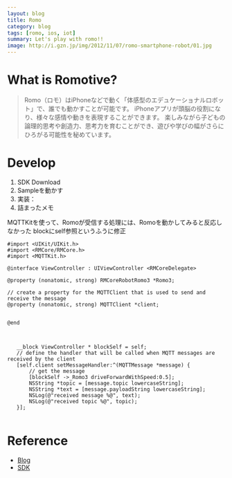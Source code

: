 ```yaml
---
layout: blog
title: Romo
category: blog
tags: [romo, ios, iot]
summary: Let's play with romo!!
image: http://i.gzn.jp/img/2012/11/07/romo-smartphone-robot/01.jpg
---
```


# What is Romotive?

> Romo（ロモ）はiPhoneなどで動く「体感型のエデュケーショナルロボット」で、誰でも動かすことが可能です。
iPhoneアプリが頭脳の役割になり、様々な感情や動きを表現することができます。
楽しみながら子どもの論理的思考や創造力、思考力を育むことができ、遊びや学びの幅がさらにひろがる可能性を秘めています。

# Develop

1. SDK Download
2. Sampleを動かす
3. 実装：
4. 詰まったメモ

MQTTKitを使って、Romoが受信する処理には、Romoを動かしてみると反応しなかった
blockにself参照というふうに修正

```
#import <UIKit/UIKit.h>
#import <RMCore/RMCore.h>
#import <MQTTKit.h>

@interface ViewController : UIViewController <RMCoreDelegate>

@property (nonatomic, strong) RMCoreRobotRomo3 *Romo3;

// create a property for the MQTTClient that is used to send and receive the message
@property (nonatomic, strong) MQTTClient *client;


@end


```

```

   __block ViewController * blockSelf = self;
   // define the handler that will be called when MQTT messages are received by the client
   [self.client setMessageHandler:^(MQTTMessage *message) {
       // get the message
       [blockSelf ->_Romo3 driveForwardWithSpeed:0.5];
       NSString *topic = [message.topic lowercaseString];
       NSString *text = [message.payloadString lowercaseString];
       NSLog(@"received message %@", text);
       NSLog(@"received topic %@", topic);
   }];


```



# Reference

* [Blog](http://gihyo.jp/dev/serial/01/romo/0002)
* [SDK](http://www.romotive.com/developers/)

